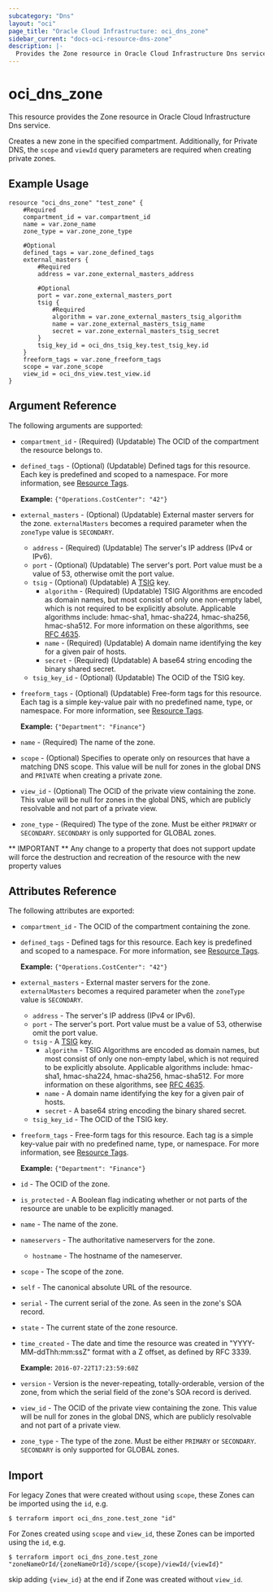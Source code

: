 ```yaml
---
subcategory: "Dns"
layout: "oci"
page_title: "Oracle Cloud Infrastructure: oci_dns_zone"
sidebar_current: "docs-oci-resource-dns-zone"
description: |-
  Provides the Zone resource in Oracle Cloud Infrastructure Dns service
---
```


# oci_dns_zone
This resource provides the Zone resource in Oracle Cloud Infrastructure Dns service.

Creates a new zone in the specified compartment. Additionally, for Private DNS, 
the `scope` and `viewId` query parameters are required when creating private zones.

## Example Usage

```hcl
resource "oci_dns_zone" "test_zone" {
	#Required
	compartment_id = var.compartment_id
	name = var.zone_name
	zone_type = var.zone_zone_type

	#Optional
	defined_tags = var.zone_defined_tags
	external_masters {
		#Required
		address = var.zone_external_masters_address

		#Optional
		port = var.zone_external_masters_port
		tsig {
			#Required
			algorithm = var.zone_external_masters_tsig_algorithm
			name = var.zone_external_masters_tsig_name
			secret = var.zone_external_masters_tsig_secret
		}
		tsig_key_id = oci_dns_tsig_key.test_tsig_key.id
	}
	freeform_tags = var.zone_freeform_tags
	scope = var.zone_scope
	view_id = oci_dns_view.test_view.id
}
```

## Argument Reference

The following arguments are supported:

* `compartment_id` - (Required) (Updatable) The OCID of the compartment the resource belongs to.
* `defined_tags` - (Optional) (Updatable) Defined tags for this resource. Each key is predefined and scoped to a namespace. For more information, see [Resource Tags](https://docs.cloud.oracle.com/iaas/Content/General/Concepts/resourcetags.htm).

	 **Example:** `{"Operations.CostCenter": "42"}` 
* `external_masters` - (Optional) (Updatable) External master servers for the zone. `externalMasters` becomes a required parameter when the `zoneType` value is `SECONDARY`. 
	* `address` - (Required) (Updatable) The server's IP address (IPv4 or IPv6).
	* `port` - (Optional) (Updatable) The server's port. Port value must be a value of 53, otherwise omit the port value. 
	* `tsig` - (Optional) (Updatable) A [TSIG](https://tools.ietf.org/html/rfc2845) key.
		* `algorithm` - (Required) (Updatable) TSIG Algorithms are encoded as domain names, but most consist of only one non-empty label, which is not required to be explicitly absolute. Applicable algorithms include: hmac-sha1, hmac-sha224, hmac-sha256, hmac-sha512. For more information on these algorithms, see [RFC 4635](https://tools.ietf.org/html/rfc4635#section-2). 
		* `name` - (Required) (Updatable) A domain name identifying the key for a given pair of hosts.
		* `secret` - (Required) (Updatable) A base64 string encoding the binary shared secret.
	* `tsig_key_id` - (Optional) (Updatable) The OCID of the TSIG key.
* `freeform_tags` - (Optional) (Updatable) Free-form tags for this resource. Each tag is a simple key-value pair with no predefined name, type, or namespace. For more information, see [Resource Tags](https://docs.cloud.oracle.com/iaas/Content/General/Concepts/resourcetags.htm).

	 **Example:** `{"Department": "Finance"}` 
* `name` - (Required) The name of the zone.
* `scope` - (Optional) Specifies to operate only on resources that have a matching DNS scope. 
This value will be null for zones in the global DNS and `PRIVATE` when creating a private zone.
* `view_id` - (Optional) The OCID of the private view containing the zone. This value will be null for zones in the global DNS, which are publicly resolvable and not part of a private view. 
* `zone_type` - (Required) The type of the zone. Must be either `PRIMARY` or `SECONDARY`. `SECONDARY` is only supported for GLOBAL zones. 


** IMPORTANT **
Any change to a property that does not support update will force the destruction and recreation of the resource with the new property values

## Attributes Reference

The following attributes are exported:

* `compartment_id` - The OCID of the compartment containing the zone.
* `defined_tags` - Defined tags for this resource. Each key is predefined and scoped to a namespace. For more information, see [Resource Tags](https://docs.cloud.oracle.com/iaas/Content/General/Concepts/resourcetags.htm).

	 **Example:** `{"Operations.CostCenter": "42"}` 
* `external_masters` - External master servers for the zone. `externalMasters` becomes a required parameter when the `zoneType` value is `SECONDARY`. 
	* `address` - The server's IP address (IPv4 or IPv6).
	* `port` - The server's port. Port value must be a value of 53, otherwise omit the port value. 
	* `tsig` - A [TSIG](https://tools.ietf.org/html/rfc2845) key.
		* `algorithm` - TSIG Algorithms are encoded as domain names, but most consist of only one non-empty label, which is not required to be explicitly absolute. Applicable algorithms include: hmac-sha1, hmac-sha224, hmac-sha256, hmac-sha512. For more information on these algorithms, see [RFC 4635](https://tools.ietf.org/html/rfc4635#section-2). 
		* `name` - A domain name identifying the key for a given pair of hosts.
		* `secret` - A base64 string encoding the binary shared secret.
	* `tsig_key_id` - The OCID of the TSIG key.
* `freeform_tags` - Free-form tags for this resource. Each tag is a simple key-value pair with no predefined name, type, or namespace. For more information, see [Resource Tags](https://docs.cloud.oracle.com/iaas/Content/General/Concepts/resourcetags.htm).

	 **Example:** `{"Department": "Finance"}` 
* `id` - The OCID of the zone.
* `is_protected` - A Boolean flag indicating whether or not parts of the resource are unable to be explicitly managed. 
* `name` - The name of the zone.
* `nameservers` - The authoritative nameservers for the zone.
	* `hostname` - The hostname of the nameserver.
* `scope` - The scope of the zone.
* `self` - The canonical absolute URL of the resource.
* `serial` - The current serial of the zone. As seen in the zone's SOA record. 
* `state` - The current state of the zone resource.
* `time_created` - The date and time the resource was created in "YYYY-MM-ddThh:mm:ssZ" format with a Z offset, as defined by RFC 3339.

	**Example:** `2016-07-22T17:23:59:60Z` 
* `version` - Version is the never-repeating, totally-orderable, version of the zone, from which the serial field of the zone's SOA record is derived. 
* `view_id` - The OCID of the private view containing the zone. This value will be null for zones in the global DNS, which are publicly resolvable and not part of a private view. 
* `zone_type` - The type of the zone. Must be either `PRIMARY` or `SECONDARY`. `SECONDARY` is only supported for GLOBAL zones. 

## Import

For legacy Zones that were created without using `scope`, these Zones can be imported using the `id`, e.g.

```
$ terraform import oci_dns_zone.test_zone "id"
```
For Zones created using `scope` and `view_id`, these Zones can be imported using the `id`, e.g.

```
$ terraform import oci_dns_zone.test_zone "zoneNameOrId/{zoneNameOrId}/scope/{scope}/viewId/{viewId}"
```

skip adding `{view_id}` at the end if Zone was created without `view_id`.

